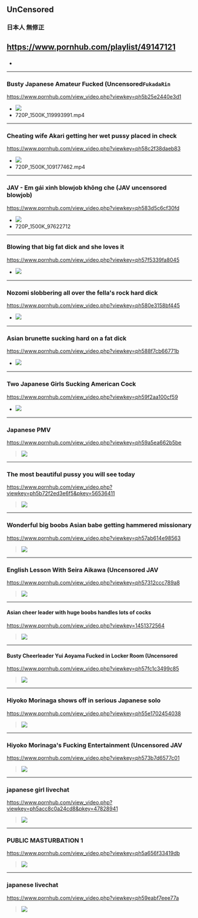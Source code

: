 ## UnCensored
### 日本人 無修正
https://www.pornhub.com/playlist/49147121
---
### 

- ![]()
---
### Busty Japanese Amateur Fucked (Uncensored`FukadaRin`
https://www.pornhub.com/view_video.php?viewkey=ph5b25e2440e3d1
- ![](https://ci.phncdn.com/videos/201806/17/170739011/original/(m=ecuKGgaaaa)(mh=kVMX5DV2WfdNDK9U)4.jpg)
- 720P_1500K_119993991.mp4
---
### Cheating wife Akari getting her wet pussy placed in check
https://www.pornhub.com/view_video.php?viewkey=ph58c2f38daeb83
- ![](https://ci.phncdn.com/videos/201703/10/109177462/original/(m=ecuKGgaaaa)(mh=RnTNuYpk3yXsmaUM)12.jpg)
- 720P_1500K_109177462.mp4
---
### JAV - Em gái xinh blowjob không che (JAV uncensored blowjob)
https://www.pornhub.com/view_video.php?viewkey=ph583d5c6cf30fd
- ![](https://ci.phncdn.com/videos/201611/29/97622712/original/(m=ecuKGgaaaa)(mh=mrIbuextXocDRExQ)4.jpg)
- 720P_1500K_97622712
---
### Blowing that big fat dick and she loves it
https://www.pornhub.com/view_video.php?viewkey=ph57f5339fa8045
- ![](https://ci.phncdn.com/videos/201610/05/91940961/original/(m=ecuKGgaaaa)(mh=H7pO-2twV37GKskt)8.jpg)
---
### Nozomi slobbering all over the fella's rock hard dick
https://www.pornhub.com/view_video.php?viewkey=ph580e3158bf445
- ![](https://ci.phncdn.com/videos/201610/24/93967521/original/(m=ecuKGgaaaa)(mh=t5q_lUVVGk3t189y)12.jpg)
---
### Asian brunette sucking hard on a fat dick
https://www.pornhub.com/view_video.php?viewkey=ph588f7cb66771b
- ![](https://ci.phncdn.com/videos/201701/30/104225582/original/(m=ecuKGgaaaa)(mh=eUH4EucQq_qXEULj)15.jpg)
---
### Two Japanese Girls Sucking American Cock
https://www.pornhub.com/view_video.php?viewkey=ph59f2aa100cf59
- ![](https://ci.phncdn.com/videos/201710/27/138631162/thumbs_15/(m=ecuKGgaaaa)(mh=Mvw2y2RRVod8cwfd)8.jpg)
---
### Japanese PMV 
https://www.pornhub.com/view_video.php?viewkey=ph59a5ea662b5be
>![](https://ci.phncdn.com/videos/201708/29/130514501/original/(m=ecuKGgaaaa)(mh=3Ab9nw9bwVvvS8gR)9.jpg)
---
### The most beautiful pussy you will see today
https://www.pornhub.com/view_video.php?viewkey=ph5b72f2ed3e6f5&pkey=56536411
>![](https://ci.phncdn.com/videos/201808/14/178585361/original/(m=ecuKGgaaaa)(mh=r70SZnX5iTe6X2bP)9.jpg)
---
### Wonderful big boobs Asian babe getting hammered missionary 
https://www.pornhub.com/view_video.php?viewkey=ph57ab614e98563
>![](https://ci.phncdn.com/videos/201608/10/85319922/original/(m=ecuKGgaaaa)(mh=y-SRAonba-LpxgBQ)12.jpg)
---
### English Lesson With Seira Aikawa (Uncensored JAV
https://www.pornhub.com/view_video.php?viewkey=ph57312ccc789a8
>![](https://ci.phncdn.com/videos/201605/10/76216221/original/(m=ecuKGgaaaa)(mh=QKMSV0opfc87kbeG)2.jpg)
---
#### Asian cheer leader with huge boobs handles lots of cocks
https://www.pornhub.com/view_video.php?viewkey=1451372564
>![](https://ci.phncdn.com/videos/201506/03/49940831/original/(m=ecuKGgaaaa)(mh=sL0Ig1nzFS2vL7kY)12.jpg)
---
#### Busty Cheerleader Yui Aoyama Fucked in Locker Room (Uncensored 
https://www.pornhub.com/view_video.php?viewkey=ph57fc1c3499c85
>![](https://ci.phncdn.com/videos/201610/10/92470501/original/(m=ecuKGgaaaa)(mh=78cj6p-EmoGQztUu)13.jpg)
---
### Hiyoko Morinaga shows off in serious Japanese solo
https://www.pornhub.com/view_video.php?viewkey=ph55e1702454038
>![](https://ci.phncdn.com/videos/201508/29/56257691/original/(m=ecuKGgaaaa)(mh=snShWKBg-Z3vz_Xa)10.jpg)
---
### Hiyoko Morinaga's Fucking Entertainment (Uncensored JAV
https://www.pornhub.com/view_video.php?viewkey=ph573b7d6577c01
>![](https://ci.phncdn.com/videos/201605/17/76898101/original/(m=ecuKGgaaaa)(mh=CRwlcLLLKfuHQY6n)13.jpg)
---
### japanese girl livechat
https://www.pornhub.com/view_video.php?viewkey=ph5acc8c0a24cd8&pkey=47828941
>![](https://di.phncdn.com/videos/201804/10/161531262/original/(m=ecuKGgaaaa)(mh=zuO8UnBUSFI8p8b0)14.jpg)
---
### PUBLIC MASTURBATION 1
https://www.pornhub.com/view_video.php?viewkey=ph5a656f33419db
>![](https://ci.phncdn.com/videos/201801/22/151277742/original/(m=ecuKGgaaaa)(mh=5Oz15PXrCKA6SZFF)14.jpg)
---
### japanese livechat
https://www.pornhub.com/view_video.php?viewkey=ph59eabf7eee77a
>![](https://ci.phncdn.com/videos/201710/21/137806782/original/(m=ecuKGgaaaa)(mh=HU2ebOT9cF5Zbkv2)10.jpg)
